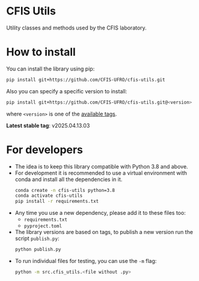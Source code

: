 # CFIS Utils

Utility classes and methods used by the CFIS laboratory.

# How to install

You can install the library using pip:
```bash
pip install git+https://github.com/CFIS-UFRO/cfis-utils.git
```

Also you can specify a specific version to install:
```bash
pip install git+https://github.com/CFIS-UFRO/cfis-utils.git@<version>
```
where `<version>` is one of the [available tags](https://github.com/CFIS-UFRO/cfis-utils/tags).

**Latest stable tag**: v2025.04.13.03

# For developers

- The idea is to keep this library compatible with Python 3.8 and above.
- For development it is recommended to use a virtual environment with conda and install all the dependencies in it.
    ```bash
    conda create -n cfis-utils python=3.8
    conda activate cfis-utils
    pip install -r requirements.txt
    ```
- Any time you use a new dependency, please add it to these files too:
    - `requirements.txt`
    - `pyproject.toml`
- The library versions are based on tags, to publish a new version run the script `publish.py`:
    ```bash
    python publish.py
    ```
- To run individual files for testing, you can use the `-m` flag:
    ```bash
    python -m src.cfis_utils.<file without .py>
    ```